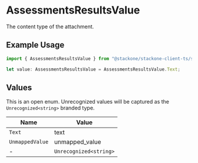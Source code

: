 # AssessmentsResultsValue

The content type of the attachment.

## Example Usage

```typescript
import { AssessmentsResultsValue } from "@stackone/stackone-client-ts/sdk/models/shared";

let value: AssessmentsResultsValue = AssessmentsResultsValue.Text;
```

## Values

This is an open enum. Unrecognized values will be captured as the `Unrecognized<string>` branded type.

| Name                   | Value                  |
| ---------------------- | ---------------------- |
| `Text`                 | text                   |
| `UnmappedValue`        | unmapped_value         |
| -                      | `Unrecognized<string>` |
